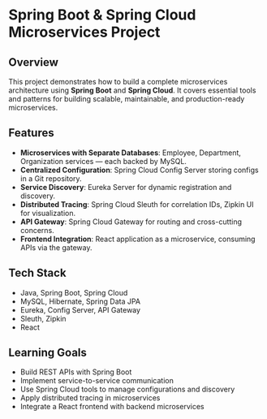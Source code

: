 # Spring Boot & Spring Cloud Microservices Project

## Overview
This project demonstrates how to build a complete microservices architecture using **Spring Boot** and **Spring Cloud**. It covers essential tools and patterns for building scalable, maintainable, and production-ready microservices.

## Features
- **Microservices with Separate Databases**: Employee, Department, Organization services — each backed by MySQL.
- **Centralized Configuration**: Spring Cloud Config Server storing configs in a Git repository.
- **Service Discovery**: Eureka Server for dynamic registration and discovery.
- **Distributed Tracing**: Spring Cloud Sleuth for correlation IDs, Zipkin UI for visualization.
- **API Gateway**: Spring Cloud Gateway for routing and cross-cutting concerns.
- **Frontend Integration**: React application as a microservice, consuming APIs via the gateway.

## Tech Stack
- Java, Spring Boot, Spring Cloud
- MySQL, Hibernate, Spring Data JPA
- Eureka, Config Server, API Gateway
- Sleuth, Zipkin
- React

## Learning Goals
- Build REST APIs with Spring Boot
- Implement service-to-service communication
- Use Spring Cloud tools to manage configurations and discovery
- Apply distributed tracing in microservices
- Integrate a React frontend with backend microservices
